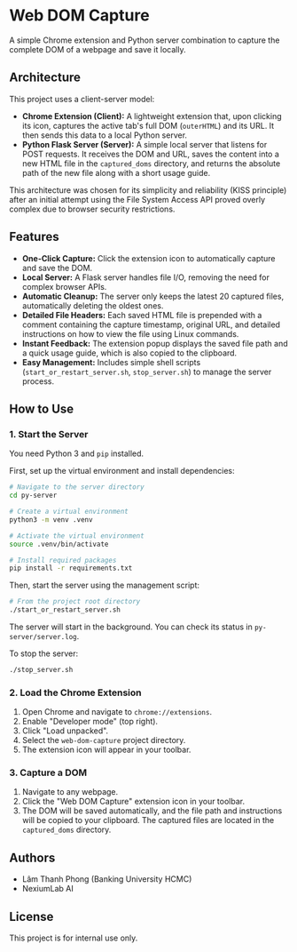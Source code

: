 # Web DOM Capture

A simple Chrome extension and Python server combination to capture the complete DOM of a webpage and save it locally.

## Architecture

This project uses a client-server model:
- **Chrome Extension (Client):** A lightweight extension that, upon clicking its icon, captures the active tab's full DOM (`outerHTML`) and its URL. It then sends this data to a local Python server.
- **Python Flask Server (Server):** A simple local server that listens for POST requests. It receives the DOM and URL, saves the content into a new HTML file in the `captured_doms` directory, and returns the absolute path of the new file along with a short usage guide.

This architecture was chosen for its simplicity and reliability (KISS principle) after an initial attempt using the File System Access API proved overly complex due to browser security restrictions.

## Features

- **One-Click Capture:** Click the extension icon to automatically capture and save the DOM.
- **Local Server:** A Flask server handles file I/O, removing the need for complex browser APIs.
- **Automatic Cleanup:** The server only keeps the latest 20 captured files, automatically deleting the oldest ones.
- **Detailed File Headers:** Each saved HTML file is prepended with a comment containing the capture timestamp, original URL, and detailed instructions on how to view the file using Linux commands.
- **Instant Feedback:** The extension popup displays the saved file path and a quick usage guide, which is also copied to the clipboard.
- **Easy Management:** Includes simple shell scripts (`start_or_restart_server.sh`, `stop_server.sh`) to manage the server process.

## How to Use

### 1. Start the Server

You need Python 3 and `pip` installed.

First, set up the virtual environment and install dependencies:
```bash
# Navigate to the server directory
cd py-server

# Create a virtual environment
python3 -m venv .venv

# Activate the virtual environment
source .venv/bin/activate

# Install required packages
pip install -r requirements.txt
```

Then, start the server using the management script:
```bash
# From the project root directory
./start_or_restart_server.sh
```
The server will start in the background. You can check its status in `py-server/server.log`.

To stop the server:
```bash
./stop_server.sh
```

### 2. Load the Chrome Extension

1. Open Chrome and navigate to `chrome://extensions`.
2. Enable "Developer mode" (top right).
3. Click "Load unpacked".
4. Select the `web-dom-capture` project directory.
5. The extension icon will appear in your toolbar.

### 3. Capture a DOM

1. Navigate to any webpage.
2. Click the "Web DOM Capture" extension icon in your toolbar.
3. The DOM will be saved automatically, and the file path and instructions will be copied to your clipboard. The captured files are located in the `captured_doms` directory.

## Authors

- Lâm Thanh Phong (Banking University HCMC)
- NexiumLab AI

## License

This project is for internal use only.
